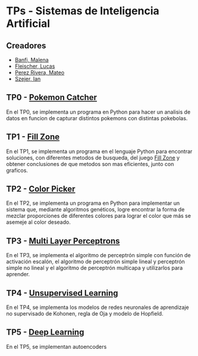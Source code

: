 # TPs - Sistemas de Inteligencia Artificial

## Creadores
- [Banfi, Malena](https://github.com/malenabanfi)
- [Fleischer, Lucas](https://github.com/lucasfleischer07)
- [Perez Rivera, Mateo](https://github.com/mateoperezrivera)
- [Szejer, Ian](https://github.com/IanSzejer)


## TP0 - [Pokemon Catcher](https://github.com/lucasfleischer07/TPs-SIA/tree/main/TP0)

En el TP0, se implementa un programa en Python para hacer un analisis de datos en funcion de capturar distintos pokemons con distintas pokebolas.

## TP1 - [Fill Zone](https://github.com/lucasfleischer07/TPs-SIA/tree/main/TP1)

En el TP1, se implementa un programa en el lenguaje Python para encontrar soluciones, con diferentes metodos de busqueda, del juego [Fill Zone](http://www.mygamesworld.com/game/7682/Fill_Zone.html) y obtener conclusiones de que metodos son mas eficientes, junto con graficos.

## TP2 - [Color Picker](https://github.com/lucasfleischer07/TPs-SIA/tree/main/TP2)

En el TP2, se implementa un programa en Python para implementar un sistema que, mediante algoritmos genéticos, logre encontrar la forma de mezclar proporciones de diferentes colores para lograr el color que más se asemeje al color deseado.

## TP3 - [Multi Layer Perceptrons](https://github.com/lucasfleischer07/TPs-SIA/tree/main/TP3)

En el TP3, se implementa el algoritmo de perceptrón simple con función de activación escalón, el algoritmo de perceptrón simple lineal y perceptrón simple no lineal y el algoritmo de perceptrón multicapa y utilizarlos para aprender.

## TP4 - [Unsupervised Learning](https://github.com/lucasfleischer07/TPs-SIA/tree/main/TP4)

En el TP4, se implementa los modelos de redes neuronales de aprendizaje no supervisado de Kohonen, regla de Oja y modelo de Hopfield.

## TP5 - [Deep Learning](https://github.com/lucasfleischer07/TPs-SIA/tree/main/TP5)

En el TP5, se implementan autoencoders